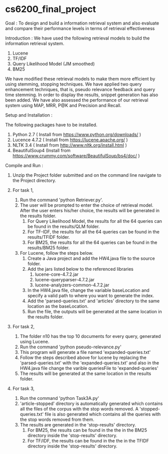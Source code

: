 # cs6200_final_project

Goal : To design and build a information retrieval system and also evaluate and compare their performance levels in terms of retrieval effectiveness

Introduction : 
We have used the following retrieval models to build the information retrieval system.
1. Lucene
2. TF/IDF
3. Query Likelihood Model (JM smoothed)
4. BM25

We have modified these retrieval models to make them more efficient by using stemming, stopping techniques. We have applied two query enhancement techniques, that is, pseudo relevance feedback and query time stemming. In order to display the results, snippet generation has also been added. We have also assessed the performance of our retrieval system using MAP, MRR, P@K and Precision and Recall.

Setup and Installation :

The following packages have to be installed.
1. Python 2.7 ( Install from https://www.python.org/downloads/ )
2. Lucence 4.7.2 ( Install from https://lucene.apache.org/ )
3. NLTK 3.4 ( Install from http://www.nltk.org/install.html )
4. BeautifulSoup4 (Install from https://www.crummy.com/software/BeautifulSoup/bs4/doc/ )

Compile and Run :

1. Unzip the Project folder submitted and on the command line navigate to the Project directory.
2. For task 1, 
    1. Run the command 'python Retriever.py'.
    2. The user will be prompted to enter the choice of retrieval model. After the user enters his/her choice, the results will be generated in the results folder.
        1. For Query Likelihood Model, the results for all the 64 queries can be found in the results/QLM folder.  
        2. For TF-IDF, the results for all the 64 queries can be found in the results/TFIDF folder.
        3. For BM25, the results for all the 64 queries can be found in the results/BM25 folder.
    3. For Lucene, follow the steps below.
        1. Create a Java project and add the HW4.java file to the source folder.
        2. Add the jars listed below to the referenced libraries
            1. lucene-core-4.7.2.jar
            2. lucene-queryparser-4.7.2.jar
            3. lucene-analyzers-common-4.7.2.jar
        3. In the HW4.java file, change the variable baseLocation and specify a valid path to where you want to generate the index.
        4. Add the 'parsed-queries.txt' and 'articles' directory to the same location as the baseLocation.
        5. Run the file, the outputs will be generated at the same location in the results folder.
    
3. For task 2,
    1. The folder n10 has the top 10 documents for every query, generated using Lucene.
    2. Run the command 'python pseudo-relevance.py'
    3. This program will generate a file named 'expanded-queries.txt'
    4. Follow the steps described above for lucene by replacing the 'parsed-queries.txt' with the 'expanded-queries.txt' and also in the HW4.java file change 
       the varible queriesFile to 'expanded-queries'
    5. The results will be generated at the same location in the results folder.


4. For task 3,
    1. Run the command 'python Task3A.py'
    2. 'article-stopped' directory is automatically generated which contains all the files of the corpus with the stop words removed. A 'stopped-queries.txt' file is also generated which contains all the queries with the stop words removed from them.
    3. The results are generated in the 'stop-results' directory.
        1. For BM25, the results can be found in the the in the BM25 directory inside the 'stop-results' directory.
        2. For TF/IDF, the results can be found in the the in the TFIDF directory inside the 'stop-results' directory.
    